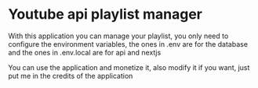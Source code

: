 # Youtube api playlist manager

<p>With this application you can manage your playlist, 
you only need to configure the environment variables,
the ones in .env are for the database and the ones in
.env.local are for api and nextjs</p>

<p>You can use the application and monetize it, also modify it if you want, just put me in the credits of the application</p>
